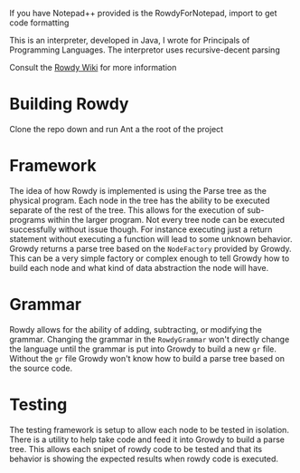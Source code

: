 If you have Notepad++ provided is the RowdyForNotepad, import to get code formatting

This is an interpreter, developed in Java, I wrote for Principals of Programming Languages. The interpretor uses recursive-decent parsing

Consult the [Rowdy Wiki](https://github.com/redferret/rowdy/wiki) for more information

# Building Rowdy
Clone the repo down and run Ant a the root of the project

# Framework
The idea of how Rowdy is implemented is using the Parse tree as the physical program. Each node in the tree has the ability to be executed separate of the rest of the tree. This allows for the execution of sub-programs within the larger program. Not every tree node can be executed successfully without issue though. For instance executing just a return statement without executing a function will lead to some unknown behavior. Growdy returns a parse tree based on the `NodeFactory` provided by Growdy. This can be a very simple factory or complex enough to tell Growdy how to build each node and what kind of data abstraction the node will have.

# Grammar
Rowdy allows for the ability of adding, subtracting, or modifying the grammar. Changing the grammar in the `RowdyGrammar` won't directly change the language until the grammar is put into Growdy to build a new `gr` file. Without the `gr` file Growdy won't know how to build a parse tree based on the source code.

# Testing
The testing framework is setup to allow each node to be tested in isolation. There is a utility to help take code and feed it into Growdy to build a parse tree. This allows each snipet of rowdy code to be tested and that its behavior is showing the expected results when rowdy code is executed.
